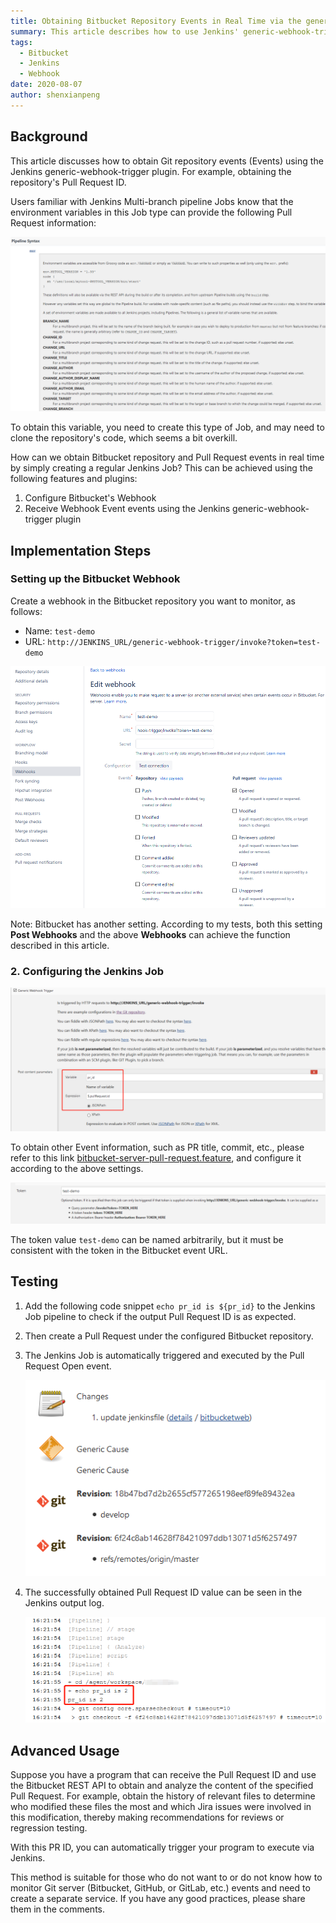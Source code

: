 ```yaml
---
title: Obtaining Bitbucket Repository Events in Real Time via the generic-webhook-trigger Plugin
summary: This article describes how to use Jenkins' generic-webhook-trigger plugin to obtain real-time event information from a Bitbucket repository, such as the Pull Request ID.
tags:
  - Bitbucket
  - Jenkins
  - Webhook
date: 2020-08-07
author: shenxianpeng
---
```


## Background

This article discusses how to obtain Git repository events (Events) using the Jenkins generic-webhook-trigger plugin.  For example, obtaining the repository's Pull Request ID.

Users familiar with Jenkins Multi-branch pipeline Jobs know that the environment variables in this Job type can provide the following Pull Request information:

![Multi-branch pipeline Job environment variables](pull-request-env.png)

To obtain this variable, you need to create this type of Job, and may need to clone the repository's code, which seems a bit overkill.

How can we obtain Bitbucket repository and Pull Request events in real time by simply creating a regular Jenkins Job? This can be achieved using the following features and plugins:

1. Configure Bitbucket's Webhook
2. Receive Webhook Event events using the Jenkins generic-webhook-trigger plugin

## Implementation Steps

### Setting up the Bitbucket Webhook

Create a webhook in the Bitbucket repository you want to monitor, as follows:

* Name: `test-demo`
* URL: `http://JENKINS_URL/generic-webhook-trigger/invoke?token=test-demo`

![Creating a webhook](webhook.png)

Note: Bitbucket has another setting. According to my tests, both this setting **Post Webhooks** and the above **Webhooks** can achieve the function described in this article.


### 2. Configuring the Jenkins Job

![Configuring Jenkins: Obtaining the Pull Request ID](generic-config.png)

To obtain other Event information, such as PR title, commit, etc., please refer to this link [bitbucket-server-pull-request.feature](https://github.com/jenkinsci/generic-webhook-trigger-plugin/blob/master/src/test/resources/org/jenkinsci/plugins/gwt/bdd/bitbucket-server/bitbucket-server-pull-request.feature), and configure it according to the above settings.

![Configuring Jenkins: token](generic-config-token.png)

The token value `test-demo` can be named arbitrarily, but it must be consistent with the token in the Bitbucket event URL.

## Testing

1. Add the following code snippet `echo pr_id is ${pr_id}` to the Jenkins Job pipeline to check if the output Pull Request ID is as expected.

2. Then create a Pull Request under the configured Bitbucket repository.

3. The Jenkins Job is automatically triggered and executed by the Pull Request Open event.

    ![Jenkins automatically executes via event](auto-trigger-jenkins.png)

4. The successfully obtained Pull Request ID value can be seen in the Jenkins output log.

    ![Obtained Pull Request ID](pull-request-id.png)

## Advanced Usage

Suppose you have a program that can receive the Pull Request ID and use the Bitbucket REST API to obtain and analyze the content of the specified Pull Request. For example, obtain the history of relevant files to determine who modified these files the most and which Jira issues were involved in this modification, thereby making recommendations for reviews or regression testing.

With this PR ID, you can automatically trigger your program to execute via Jenkins.

This method is suitable for those who do not want to or do not know how to monitor Git server (Bitbucket, GitHub, or GitLab, etc.) events and need to create a separate service. If you have any good practices, please share them in the comments.